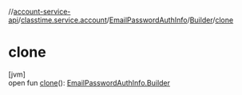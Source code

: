 //[account-service-api](../../../../index.md)/[classtime.service.account](../../index.md)/[EmailPasswordAuthInfo](../index.md)/[Builder](index.md)/[clone](clone.md)

# clone

[jvm]\
open fun [clone](clone.md)(): [EmailPasswordAuthInfo.Builder](index.md)
